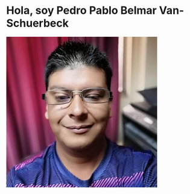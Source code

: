 # Hola, soy Pedro Pablo Belmar Van-Schuerbeck
![This is me](https://github.com/pbelmarv/pbelmarv/blob/main/2242243.jpeg)

